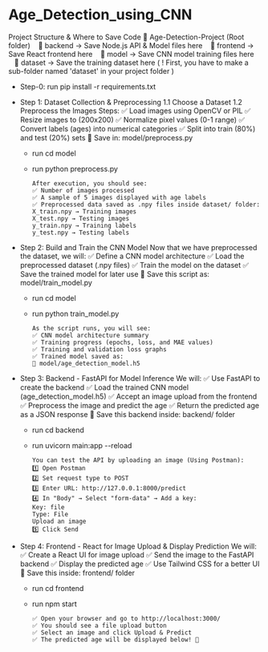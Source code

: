 # Age_Detection_using_CNN

Project Structure & Where to Save Code
📁 Age-Detection-Project (Root folder)
   📂 backend → Save Node.js API & Model files here
   📂 frontend → Save React frontend here
   📂 model → Save CNN model training files here
   📂 dataset → Save the training dataset here ( ! First, you have to make a sub-folder named 'dataset' in your project folder )

- Step-0: run pip install -r requirements.txt

- Step 1: Dataset Collection & Preprocessing
  1.1 Choose a Dataset
  1.2 Preprocess the Images
  Steps:
  ✅ Load images using OpenCV or PIL
  ✅ Resize images to (200x200)
  ✅ Normalize pixel values (0-1 range)
  ✅ Convert labels (ages) into numerical categories
  ✅ Split into train (80%) and test (20%) sets
  📂 Save in: model/preprocess.py

  - run cd model
  - run python preprocess.py

        After execution, you should see:
        ✅ Number of images processed
        ✅ A sample of 5 images displayed with age labels
        ✅ Preprocessed data saved as .npy files inside dataset/ folder:
        X_train.npy → Training images
        X_test.npy → Testing images
        y_train.npy → Training labels
        y_test.npy → Testing labels

- Step 2: Build and Train the CNN Model
  Now that we have preprocessed the dataset, we will:
  ✅ Define a CNN model architecture
  ✅ Load the preprocessed dataset (.npy files)
  ✅ Train the model on the dataset
  ✅ Save the trained model for later use
  📂 Save this script as: model/train_model.py

  - run cd model
  - run python train_model.py

        As the script runs, you will see:
        ✅ CNN model architecture summary
        ✅ Training progress (epochs, loss, and MAE values)
        ✅ Training and validation loss graphs
        ✅ Trained model saved as:
        📂 model/age_detection_model.h5

- Step 3: Backend - FastAPI for Model Inference
  We will:
  ✅ Use FastAPI to create the backend
  ✅ Load the trained CNN model (age_detection_model.h5)
  ✅ Accept an image upload from the frontend
  ✅ Preprocess the image and predict the age
  ✅ Return the predicted age as a JSON response
  📂 Save this backend inside: backend/ folder

  - run cd backend
  - run uvicorn main:app --reload

        You can test the API by uploading an image (Using Postman):
        1️⃣ Open Postman
        2️⃣ Set request type to POST
        3️⃣ Enter URL: http://127.0.0.1:8000/predict
        4️⃣ In "Body" → Select "form-data" → Add a key:
        Key: file
        Type: File
        Upload an image
        5️⃣ Click Send

- Step 4: Frontend - React for Image Upload & Display Prediction
  We will:
  ✅ Create a React UI for image upload
  ✅ Send the image to the FastAPI backend
  ✅ Display the predicted age
  ✅ Use Tailwind CSS for a better UI
  📂 Save this inside: frontend/ folder

  - run cd frontend
  - run npm start

        ✅ Open your browser and go to http://localhost:3000/
        ✅ You should see a file upload button
        ✅ Select an image and click Upload & Predict
        ✅ The predicted age will be displayed below! 🎉
